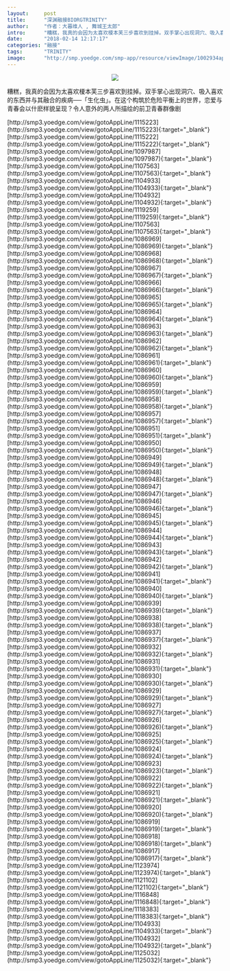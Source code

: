 ```yaml
---
layout:     post
title:      "深渊融接BIORGTRINITY"
author:     "作者：大暮维人 , 舞城王太郎"
intro:      "糟糕，我真的会因为太喜欢榎本芙三步喜欢到挂掉。双手掌心出现洞穴、吸入喜欢的东西并与其融合的疾病──「生化虫」。在这个构筑於危险平衡上的世界，恋爱与青春会以什麽样貌呈现？令人意外的两人所描绘的前卫青春群像剧"
date:       "2018-02-14 12:17:17"
categories: "融接"
tags:       "TRINITY"
image:      "http://smp.yoedge.com/smp-app/resource/viewImage/1002934appline.png"
---
```

<div style="text-align: center">
<p><img src="http://smp.yoedge.com/smp-app/resource/viewImage/1002934appline.png"/></p>
</div>
<p class="post-meta">
<span>糟糕，我真的会因为太喜欢榎本芙三步喜欢到挂掉。双手掌心出现洞穴、吸入喜欢的东西并与其融合的疾病──「生化虫」。在这个构筑於危险平衡上的世界，恋爱与青春会以什麽样貌呈现？令人意外的两人所描绘的前卫青春群像剧</span>
</p>
[http://smp3.yoedge.com/view/gotoAppLine/1115223](http://smp3.yoedge.com/view/gotoAppLine/1115223){:target="_blank"}
[http://smp3.yoedge.com/view/gotoAppLine/1115222](http://smp3.yoedge.com/view/gotoAppLine/1115222){:target="_blank"}
[http://smp3.yoedge.com/view/gotoAppLine/1097987](http://smp3.yoedge.com/view/gotoAppLine/1097987){:target="_blank"}
[http://smp3.yoedge.com/view/gotoAppLine/1107563](http://smp3.yoedge.com/view/gotoAppLine/1107563){:target="_blank"}
[http://smp3.yoedge.com/view/gotoAppLine/1104933](http://smp3.yoedge.com/view/gotoAppLine/1104933){:target="_blank"}
[http://smp3.yoedge.com/view/gotoAppLine/1104932](http://smp3.yoedge.com/view/gotoAppLine/1104932){:target="_blank"}
[http://smp3.yoedge.com/view/gotoAppLine/1119259](http://smp3.yoedge.com/view/gotoAppLine/1119259){:target="_blank"}
[http://smp3.yoedge.com/view/gotoAppLine/1107563](http://smp3.yoedge.com/view/gotoAppLine/1107563){:target="_blank"}
[http://smp3.yoedge.com/view/gotoAppLine/1086969](http://smp3.yoedge.com/view/gotoAppLine/1086969){:target="_blank"}
[http://smp3.yoedge.com/view/gotoAppLine/1086968](http://smp3.yoedge.com/view/gotoAppLine/1086968){:target="_blank"}
[http://smp3.yoedge.com/view/gotoAppLine/1086967](http://smp3.yoedge.com/view/gotoAppLine/1086967){:target="_blank"}
[http://smp3.yoedge.com/view/gotoAppLine/1086966](http://smp3.yoedge.com/view/gotoAppLine/1086966){:target="_blank"}
[http://smp3.yoedge.com/view/gotoAppLine/1086965](http://smp3.yoedge.com/view/gotoAppLine/1086965){:target="_blank"}
[http://smp3.yoedge.com/view/gotoAppLine/1086964](http://smp3.yoedge.com/view/gotoAppLine/1086964){:target="_blank"}
[http://smp3.yoedge.com/view/gotoAppLine/1086963](http://smp3.yoedge.com/view/gotoAppLine/1086963){:target="_blank"}
[http://smp3.yoedge.com/view/gotoAppLine/1086962](http://smp3.yoedge.com/view/gotoAppLine/1086962){:target="_blank"}
[http://smp3.yoedge.com/view/gotoAppLine/1086961](http://smp3.yoedge.com/view/gotoAppLine/1086961){:target="_blank"}
[http://smp3.yoedge.com/view/gotoAppLine/1086960](http://smp3.yoedge.com/view/gotoAppLine/1086960){:target="_blank"}
[http://smp3.yoedge.com/view/gotoAppLine/1086959](http://smp3.yoedge.com/view/gotoAppLine/1086959){:target="_blank"}
[http://smp3.yoedge.com/view/gotoAppLine/1086958](http://smp3.yoedge.com/view/gotoAppLine/1086958){:target="_blank"}
[http://smp3.yoedge.com/view/gotoAppLine/1086957](http://smp3.yoedge.com/view/gotoAppLine/1086957){:target="_blank"}
[http://smp3.yoedge.com/view/gotoAppLine/1086951](http://smp3.yoedge.com/view/gotoAppLine/1086951){:target="_blank"}
[http://smp3.yoedge.com/view/gotoAppLine/1086950](http://smp3.yoedge.com/view/gotoAppLine/1086950){:target="_blank"}
[http://smp3.yoedge.com/view/gotoAppLine/1086949](http://smp3.yoedge.com/view/gotoAppLine/1086949){:target="_blank"}
[http://smp3.yoedge.com/view/gotoAppLine/1086948](http://smp3.yoedge.com/view/gotoAppLine/1086948){:target="_blank"}
[http://smp3.yoedge.com/view/gotoAppLine/1086947](http://smp3.yoedge.com/view/gotoAppLine/1086947){:target="_blank"}
[http://smp3.yoedge.com/view/gotoAppLine/1086946](http://smp3.yoedge.com/view/gotoAppLine/1086946){:target="_blank"}
[http://smp3.yoedge.com/view/gotoAppLine/1086945](http://smp3.yoedge.com/view/gotoAppLine/1086945){:target="_blank"}
[http://smp3.yoedge.com/view/gotoAppLine/1086944](http://smp3.yoedge.com/view/gotoAppLine/1086944){:target="_blank"}
[http://smp3.yoedge.com/view/gotoAppLine/1086943](http://smp3.yoedge.com/view/gotoAppLine/1086943){:target="_blank"}
[http://smp3.yoedge.com/view/gotoAppLine/1086942](http://smp3.yoedge.com/view/gotoAppLine/1086942){:target="_blank"}
[http://smp3.yoedge.com/view/gotoAppLine/1086941](http://smp3.yoedge.com/view/gotoAppLine/1086941){:target="_blank"}
[http://smp3.yoedge.com/view/gotoAppLine/1086940](http://smp3.yoedge.com/view/gotoAppLine/1086940){:target="_blank"}
[http://smp3.yoedge.com/view/gotoAppLine/1086939](http://smp3.yoedge.com/view/gotoAppLine/1086939){:target="_blank"}
[http://smp3.yoedge.com/view/gotoAppLine/1086938](http://smp3.yoedge.com/view/gotoAppLine/1086938){:target="_blank"}
[http://smp3.yoedge.com/view/gotoAppLine/1086937](http://smp3.yoedge.com/view/gotoAppLine/1086937){:target="_blank"}
[http://smp3.yoedge.com/view/gotoAppLine/1086932](http://smp3.yoedge.com/view/gotoAppLine/1086932){:target="_blank"}
[http://smp3.yoedge.com/view/gotoAppLine/1086931](http://smp3.yoedge.com/view/gotoAppLine/1086931){:target="_blank"}
[http://smp3.yoedge.com/view/gotoAppLine/1086930](http://smp3.yoedge.com/view/gotoAppLine/1086930){:target="_blank"}
[http://smp3.yoedge.com/view/gotoAppLine/1086929](http://smp3.yoedge.com/view/gotoAppLine/1086929){:target="_blank"}
[http://smp3.yoedge.com/view/gotoAppLine/1086927](http://smp3.yoedge.com/view/gotoAppLine/1086927){:target="_blank"}
[http://smp3.yoedge.com/view/gotoAppLine/1086926](http://smp3.yoedge.com/view/gotoAppLine/1086926){:target="_blank"}
[http://smp3.yoedge.com/view/gotoAppLine/1086925](http://smp3.yoedge.com/view/gotoAppLine/1086925){:target="_blank"}
[http://smp3.yoedge.com/view/gotoAppLine/1086924](http://smp3.yoedge.com/view/gotoAppLine/1086924){:target="_blank"}
[http://smp3.yoedge.com/view/gotoAppLine/1086923](http://smp3.yoedge.com/view/gotoAppLine/1086923){:target="_blank"}
[http://smp3.yoedge.com/view/gotoAppLine/1086922](http://smp3.yoedge.com/view/gotoAppLine/1086922){:target="_blank"}
[http://smp3.yoedge.com/view/gotoAppLine/1086921](http://smp3.yoedge.com/view/gotoAppLine/1086921){:target="_blank"}
[http://smp3.yoedge.com/view/gotoAppLine/1086920](http://smp3.yoedge.com/view/gotoAppLine/1086920){:target="_blank"}
[http://smp3.yoedge.com/view/gotoAppLine/1086919](http://smp3.yoedge.com/view/gotoAppLine/1086919){:target="_blank"}
[http://smp3.yoedge.com/view/gotoAppLine/1086918](http://smp3.yoedge.com/view/gotoAppLine/1086918){:target="_blank"}
[http://smp3.yoedge.com/view/gotoAppLine/1086917](http://smp3.yoedge.com/view/gotoAppLine/1086917){:target="_blank"}
[http://smp3.yoedge.com/view/gotoAppLine/1123974](http://smp3.yoedge.com/view/gotoAppLine/1123974){:target="_blank"}
[http://smp3.yoedge.com/view/gotoAppLine/1121102](http://smp3.yoedge.com/view/gotoAppLine/1121102){:target="_blank"}
[http://smp3.yoedge.com/view/gotoAppLine/1116848](http://smp3.yoedge.com/view/gotoAppLine/1116848){:target="_blank"}
[http://smp3.yoedge.com/view/gotoAppLine/1118383](http://smp3.yoedge.com/view/gotoAppLine/1118383){:target="_blank"}
[http://smp3.yoedge.com/view/gotoAppLine/1104933](http://smp3.yoedge.com/view/gotoAppLine/1104933){:target="_blank"}
[http://smp3.yoedge.com/view/gotoAppLine/1104932](http://smp3.yoedge.com/view/gotoAppLine/1104932){:target="_blank"}
[http://smp3.yoedge.com/view/gotoAppLine/1125032](http://smp3.yoedge.com/view/gotoAppLine/1125032){:target="_blank"}


